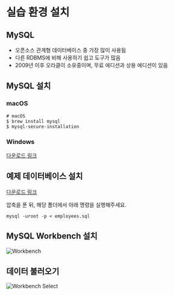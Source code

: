 # 실습 환경 설치

## MySQL

  - 오픈소스 관계형 데이터베이스 중 가장 많이 사용됨
  - 다른 RDBMS에 비해 사용하기 쉽고 도구가 많음
  - 2009년 이후 오라클이 소유중이며, 무료 에디션과 상용 에디션이 있음

## MySQL 설치

### macOS

```
# macOS
$ brew install mysql
$ mysql-secure-installation
```

### Windows

[다운로드 링크](https://dev.mysql.com/downloads/windows/)

## 예제 데이터베이스 설치

[다운로드 링크](https://drive.google.com/open?id=0B7FmZRDPRZFvcDQ4eGtzSEt0UWs)

압축을 푼 뒤, 해당 폴더에서 아래 명령을 실행해주세요.

```mysql -uroot -p < employees.sql```

## MySQL Workbench 설치

![Workbench](images/workbench.png)

## 데이터 불러오기

![Workbench Select](images/workbench-select.png)
